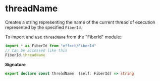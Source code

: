 # threadName

Creates a string representing the name of the current thread of execution
represented by the specified `FiberId`.

To import and use `threadName` from the "FiberId" module:

```ts
import * as FiberId from "effect/FiberId"
// Can be accessed like this
FiberId.threadName
```

**Signature**

```ts
export declare const threadName: (self: FiberId) => string
```
